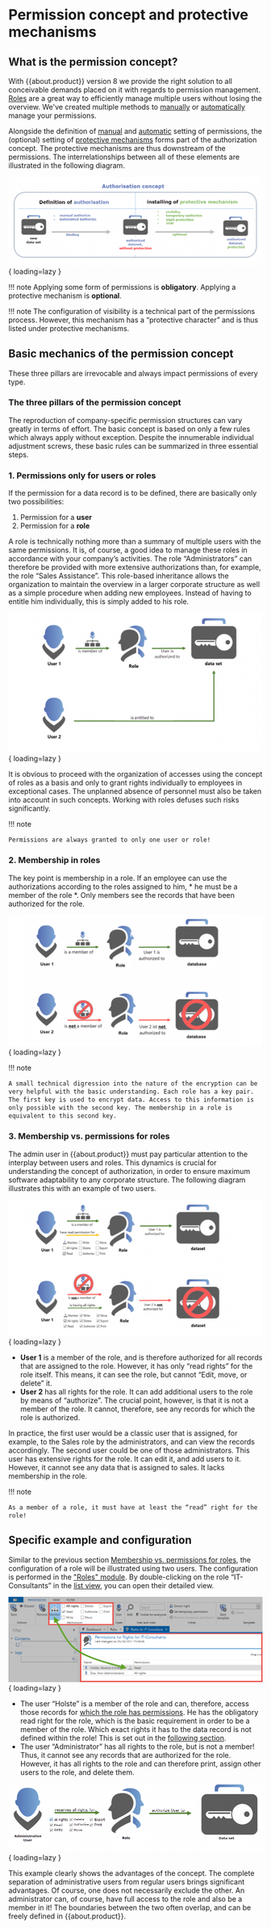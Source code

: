 # Permission concept and protective mechanisms

## What is the permission concept?
 With {{about.product}} version 8 we provide the right solution to all conceivable demands placed on it with regards to permission management. [Roles]({{url.placeholder}}) are a great way to efficiently manage multiple users without losing the overview. We've created multiple methods to [manually]({{url.placeholder}}) or [automatically]({{url.placeholder}}) manage your permissions.
 
 Alongside the definition of [manual]({{url.placeholder}}) and [automatic]({{url.placeholder}}) setting of permissions, the (optional) setting of [protective mechanisms]({{url.placeholder}}) forms part of the authorization concept. The protective mechanisms are thus downstream of the permissions. The interrelationships between all of these elements are illustrated in the following diagram.

![explanation of the authorization concept](/assets/en/permission/permission_concept_1.png){ loading=lazy }

!!! note
    Applying some form of permissions is **obligatory**.
    Applying a protective mechanism is **optional**.

!!! note
    The configuration of visibility is a technical part of the permissions process. However, this mechanism has a “protective character” and is thus listed under protective mechanisms.

## Basic mechanics of the permission concept
These three pillars are irrevocable and always impact permissions of every type.

### The three pillars of the permission concept

The reproduction of company-specific permission structures can vary greatly in terms of effort. The basic concept is based on only a few rules which always apply without exception. Despite the innumerable individual adjustment screws, these basic rules can be summarized in three essential steps.

### 1. Permissions only for users or roles

If the permission for a data record is to be defined, there are basically only two possibilities:

1. Permission for a **user**
2. Permission for a **role**

A role is technically nothing more than a summary of multiple users with the same permissions. It is, of course, a good idea to manage these roles in accordance with your company’s activities. The role “Administrators” can therefore be provided with more extensive authorizations than, for example, the role “Sales Assistance”. This role-based inheritance allows the organization to maintain the overview in a larger corporate structure as well as a simple procedure when adding new employees. Instead of having to entitle him individually, this is simply added to his role.

![example for permission types](/assets/en/permission/permission_concept_2.png){ loading=lazy }

It is obvious to proceed with the organization of accesses using the concept of roles as a basis and only to grant rights individually to employees in exceptional cases. The unplanned absence of personnel must also be taken into account in such concepts. Working with roles defuses such risks significantly.

!!! note

    Permissions are always granted to only one user or role!

### 2. Membership in roles

The key point is membership in a role. If an employee can use the authorizations according to the roles assigned to him, * he must be a member of the role *. Only members see the records that have been authorized for the role.

![explanation role membership](/assets/en/permission/permission_concept_3.png){ loading=lazy }

!!! note

    A small technical digression into the nature of the encryption can be very helpful with the basic understanding. Each role has a key pair. The first key is used to encrypt data. Access to this information is only possible with the second key. The membership in a role is equivalent to this second key.

### 3. Membership vs. permissions for roles

The admin user in {{about.product}} must pay particular attention to the interplay between users and roles. This dynamics is crucial for understanding the concept of authorization, in order to ensure maximum software adaptability to any corporate structure. The following diagram illustrates this with an example of two users.

![differences between membership and permissions](/assets/en/permission/permission_concept_4.png){ loading=lazy }

- **User 1** is a member of the role, and is therefore authorized for all records that are assigned to the role. However, it has only “read rights” for the role itself. This means, it can see the role, but cannot “Edit, move, or delete” it.
- **User 2** has all rights for the role. It can add additional users to the role by means of “authorize”. The crucial point, however, is that it is not a member of the role. It cannot, therefore, see any records for which the role is authorized.


In practice, the first user would be a classic user that is assigned, for example, to the Sales role by the administrators, and can view the records accordingly. The second user could be one of those administrators. This user has extensive rights for the role. It can edit it, and add users to it. However, it cannot see any data that is assigned to sales. It lacks membership in the role.

!!! note

    As a member of a role, it must have at least the “read” right for the role!

## Specific example and configuration

Similar to the previous section [Membership vs. permissions for roles](#3-membership-vs-permissions-for-roles), the configuration of a role will be illustrated using two users. The configuration is performed in the ["Roles" module]({{url.placeholder}}). By double-clicking on the role “IT-Consultants” in the [list view]({{url.placeholder}}), you can open their detailed view.

![how to add membership](/assets/en/permission/permission_concept_5.png){ loading=lazy }

- The user “Holste” is a member of the role and can, therefore, access those records for [which the role has permissions]({{url.placeholder}}). He has the obligatory read right for the role, which is the basic requirement in order to be a member of the role. Which exact rights it has to the data record is not defined within the role! This is set out in the [following section]({{url.placeholder}}).
- The user “Administrator” has all rights to the role, but is not a member! Thus, it cannot see any records that are authorized for the role. However, it has all rights to the role and can therefore print, assign other users to the role, and delete them.

![explanation of the authorization through a role](/assets/en/permission/permission_concept_6.png){ loading=lazy }

This example clearly shows the advantages of the concept. The complete separation of administrative users from regular users brings significant advantages. Of course, one does not necessarily exclude the other. An administrator can, of course, have full access to the role and also be a member in it! The boundaries between the two often overlap, and can be freely defined in {{about.product}}.
